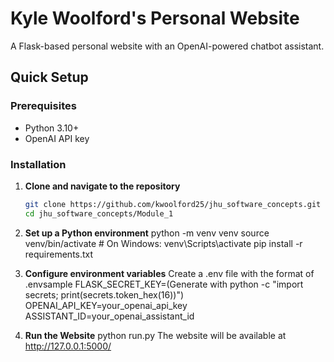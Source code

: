 # Kyle Woolford's Personal Website

A Flask-based personal website with an OpenAI-powered chatbot assistant.

## Quick Setup

### Prerequisites
- Python 3.10+
- OpenAI API key

### Installation

1. **Clone and navigate to the repository**
   ```bash
   git clone https://github.com/kwoolford25/jhu_software_concepts.git
   cd jhu_software_concepts/Module_1

2. **Set up a Python environment**
    python -m venv venv
    source venv/bin/activate  # On Windows: venv\Scripts\activate
    pip install -r requirements.txt

3. **Configure environment variables**
    Create a .env file with the format of .envsample
    FLASK_SECRET_KEY=(Generate with python -c "import secrets; print(secrets.token_hex(16))")
    OPENAI_API_KEY=your_openai_api_key
    ASSISTANT_ID=your_openai_assistant_id

4. **Run the Website**
python run.py
The website will be available at http://127.0.0.1:5000/